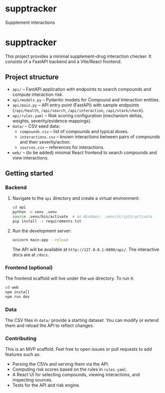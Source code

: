 # supptracker
Supplement interactions


# supptracker

This project provides a minimal supplement–drug interaction checker. It consists of a FastAPI backend and a Vite/React frontend.

## Project structure

- `api/` – FastAPI application with endpoints to search compounds and compute interaction risk.
- `api/models.py` – Pydantic models for Compound and Interaction entities.
- `api/main.py` – API entry point (FastAPI) with sample endpoints (`/api/health`, `/api/search`, `/api/interaction`, `/api/stack/check`).
- `api/rules.yaml` – Risk scoring configuration (mechanism deltas, weights, severity/evidence mappings).
- `data/` – CSV seed data:
  - `compounds.csv` – list of compounds and typical doses.
  - `interactions.csv` – known interactions between pairs of compounds and their severity/action.
  - `sources.csv` – references for interactions.
- `web/` – (to be added) minimal React frontend to search compounds and view interactions.

## Getting started

### Backend

1. Navigate to the `api` directory and create a virtual environment:
   ```bash
   cd api
   python -m venv .venv
   source .venv/bin/activate  # on Windows: .venv\Scripts\activate
   pip install -r requirements.txt
   ```
2. Run the development server:
   ```bash
   uvicorn main:app --reload
   ```
   The API will be available at `http://127.0.0.1:8000/api/`. The interactive docs are at `/docs`.

### Frontend (optional)

The frontend scaffold will live under the `web` directory. To run it:

```bash
cd web
npm install
npm run dev
```

### Data

The CSV files in `data/` provide a starting dataset. You can modify or extend them and reload the API to reflect changes.

### Contributing

This is an MVP scaffold. Feel free to open issues or pull requests to add features such as:

- Parsing the CSVs and serving them via the API.
- Computing risk scores based on the rules in `rules.yaml`.
- A React UI for selecting compounds, viewing interactions, and inspecting sources.
- Tests for the API and risk engine.
